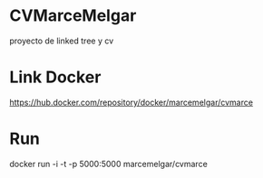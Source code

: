 # CVMarceMelgar
proyecto de linked tree y cv
# Link Docker
https://hub.docker.com/repository/docker/marcemelgar/cvmarce
# Run
docker run -i -t -p 5000:5000 marcemelgar/cvmarce

